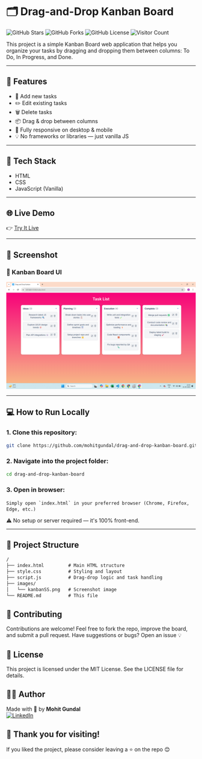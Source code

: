 # 🗂️ Drag-and-Drop Kanban Board

![GitHub Stars](https://img.shields.io/github/stars/mohitgundal/drag-and-drop-kanban-board?style=social)
![GitHub Forks](https://img.shields.io/github/forks/mohitgundal/drag-and-drop-kanban-board?style=social)
![GitHub License](https://img.shields.io/github/license/mohitgundal/drag-and-drop-kanban-board)
![Visitor Count](https://komarev.com/ghpvc/?username=mohitgundal&label=Repo+Views&color=blue)

This project is a simple Kanban Board web application that helps you organize your tasks by dragging and dropping them between columns: To Do, In Progress, and Done.

---

## 🚀 Features

- 📝 Add new tasks
- ✏️ Edit existing tasks
- 🗑️ Delete tasks
- 📦 Drag & drop between columns 
- 📱 Fully responsive on desktop & mobile 
- 💡 No frameworks or libraries — just vanilla JS

---

## 🧰 Tech Stack

- HTML
- CSS
- JavaScript (Vanilla)

---

## 🌐 Live Demo

👉 [Try It Live](https://mohitgundal.github.io/drag-and-drop-kanban-board/)  

---

## 📸 Screenshot

### 🧱 Kanban Board UI
![Kanban Board Screenshot](./images/kanbanSS.png)  

---

## 💻 How to Run Locally

### 1. Clone this repository:

   ```bash
   git clone https://github.com/mohitgundal/drag-and-drop-kanban-board.git
   ```

### 2. Navigate into the project folder:

   ```bash
   cd drag-and-drop-kanban-board
   ```

### 3. Open in browser:

    Simply open `index.html` in your preferred browser (Chrome, Firefox, Edge, etc.)  
   ⚠️ No setup or server required — it's 100% front-end.

---


## 📁 Project Structure
   ```plaintext
/
├── index.html         # Main HTML structure
├── style.css          # Styling and layout
├── script.js          # Drag-drop logic and task handling
├── images/
│   └── kanbanSS.png   # Screenshot image
└── README.md          # This file
```



## 🤝 Contributing
Contributions are welcome!
Feel free to fork the repo, improve the board, and submit a pull request.
Have suggestions or bugs? Open an issue 💡



## 📜 License
This project is licensed under the MIT License. See the LICENSE file for details.



## 🙋‍♂️ Author
Made with 💙 by **Mohit Gundal**  
[![LinkedIn](https://img.shields.io/badge/Connect-Mohit%20on%20LinkedIn-blue?logo=linkedin&logoColor=white)](https://www.linkedin.com/in/mohitbuilds/)



## 🙏 Thank you for visiting!
If you liked the project, please consider leaving a ⭐ on the repo 😊

